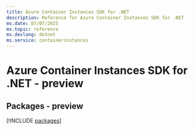```yaml
---
title: Azure Container Instances SDK for .NET
description: Reference for Azure Container Instances SDK for .NET
ms.date: 07/07/2025
ms.topic: reference
ms.devlang: dotnet
ms.service: containerinstances
---
```

# Azure Container Instances SDK for .NET - preview
## Packages - preview
[!INCLUDE [packages](container-instances-index.md)]